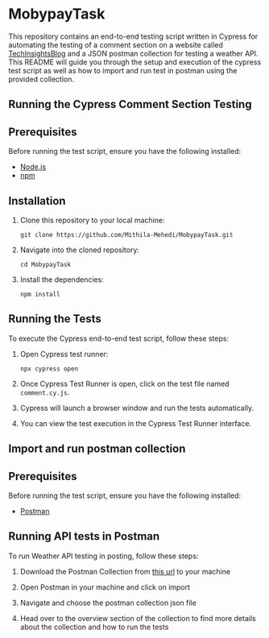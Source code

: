 # MobypayTask

This repository contains an end-to-end testing script written in Cypress for automating the testing of a comment section on a website called [TechInsightsBlog](https://techinsightsblog.com/) and a JSON postman collection for testing a weather API. This README will guide you through the setup and execution of the cypress test script as well as how to import and run test in postman using the provided collection.

## Running the Cypress Comment Section Testing

## Prerequisites

Before running the test script, ensure you have the following installed:

-   [Node.js](https://nodejs.org/)
-   [npm](https://www.npmjs.com/)

## Installation

1. Clone this repository to your local machine:

    ```
    git clone https://github.com/Mithila-Mehedi/MobypayTask.git
    ```

2. Navigate into the cloned repository:

    ```
    cd MobypayTask
    ```

3. Install the dependencies:

    ```
    npm install
    ```

## Running the Tests

To execute the Cypress end-to-end test script, follow these steps:

1. Open Cypress test runner:

    ```
    npx cypress open
    ```

2. Once Cypress Test Runner is open, click on the test file named `comment.cy.js`.

3. Cypress will launch a browser window and run the tests automatically.

4. You can view the test execution in the Cypress Test Runner interface.

## Import and run postman collection

## Prerequisites

Before running the test script, ensure you have the following installed:

-   [Postman](https://www.postman.com/)

## Running API tests in Postman

To run Weather API testing in posting, follow these steps:

1. Download the Postman Collection from [this url](https://github.com/Mithila-Mehedi/MobypayTask/blob/main/MobypayTaskCollection.postman_collection.json) to your machine

2. Open Postman in your machine and click on import

3. Navigate and choose the postman collection json file

4. Head over to the overview section of the collection to find more details about the collection and how to run the tests
